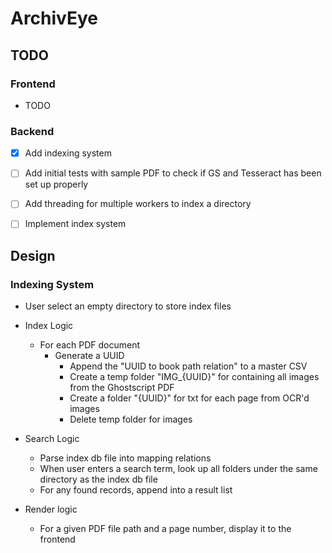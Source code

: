 # ArchivEye

## TODO

### Frontend

- TODO

### Backend

- [x] Add indexing system
- [ ] Add initial tests with sample PDF to check if GS and Tesseract has been set up properly
- [ ] Add threading for multiple workers to index a directory
- [ ] Implement index system


## Design

### Indexing System

- User select an empty directory to store index files
- Index Logic
  - For each PDF document
    - Generate a UUID
      - Append the "UUID to book path relation" to a master CSV
      - Create a temp folder "IMG_{UUID}" for containing all images from the Ghostscript PDF
      - Create a folder "{UUID}" for txt for each page from OCR'd images
      - Delete temp folder for images

- Search Logic
  - Parse index db file into mapping relations
  - When user enters a search term, look up all folders under the same directory as the index db file
  - For any found records, append into a result list

- Render logic
  - For a given PDF file path and a page number, display it to the frontend